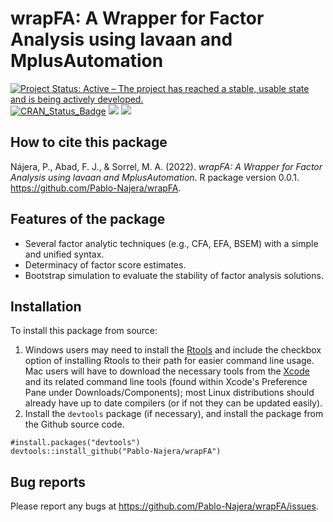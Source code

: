 # wrapFA: A Wrapper for Factor Analysis using lavaan and MplusAutomation
[![Project Status: Active – The project has reached a stable, usable state and is being actively developed.](https://www.repostatus.org/badges/latest/active.svg)](https://www.repostatus.org/#active)
[![CRAN\_Status\_Badge](http://www.r-pkg.org/badges/version/wrapFA?color=brightgreen)](https://cran.r-project.org/package=wrapFA)
[![](https://cranlogs.r-pkg.org/badges/wrapFA?color=blue)](https://cran.r-project.org/package=wrapFA)
[![](http://cranlogs.r-pkg.org/badges/grand-total/wrapFA?color=blue)](https://cran.r-project.org/package=wrapFA)

## How to cite this package
Nájera, P., Abad, F. J., & Sorrel, M. A. (2022). *wrapFA: A Wrapper for Factor Analysis using lavaan and MplusAutomation*. R package version 0.0.1. https://github.com/Pablo-Najera/wrapFA.
## Features of the package
* Several factor analytic techniques (e.g., CFA, EFA, BSEM) with a simple and unified syntax.
* Determinacy of factor score estimates.
* Bootstrap simulation to evaluate the stability of factor analysis solutions.
## Installation
To install this package from source:
1. Windows users may need to install the [Rtools](https://cran.r-project.org/bin/windows/Rtools/) and include the checkbox option of installing Rtools to their path for easier command line usage. Mac users will have to download the necessary tools from the [Xcode](https://apps.apple.com/ca/app/xcode/id497799835?mt=12) and its related command line tools (found within Xcode's Preference Pane under Downloads/Components); most Linux distributions should already have up to date compilers (or if not they can be updated easily).
2. Install the `devtools` package (if necessary), and install the package from the Github source code.

```
#install.packages("devtools")
devtools::install_github("Pablo-Najera/wrapFA")
```

## Bug reports
Please report any bugs at https://github.com/Pablo-Najera/wrapFA/issues.

